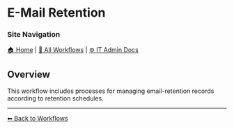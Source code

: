 <!-- description: This workflow includes processes for managing email-retention records according to retention schedules. -->
# E-Mail Retention

### Site Navigation
[🏠 Home](../../README.md) | [📂 All Workflows](../users.md) | [⚙ IT Admin Docs](../../it-admins/README.md)

## Overview
This workflow includes processes for managing email-retention records according to retention schedules.

---
[⬅ Back to Workflows](../users.md)